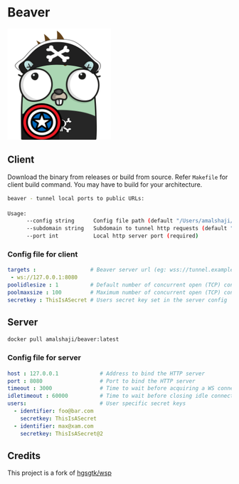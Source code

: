 # Beaver

<img src="docs/beaver.png" height="250px">

## Client

Download the binary from releases or build from source. Refer `Makefile` for client build command. You may have to build for your architecture.

```bash
beaver - tunnel local ports to public URLs:

Usage:
      --config string      Config file path (default "/Users/amalshaji/.beaver/beaver_client.yaml")
      --subdomain string   Subdomain to tunnel http requests (default "<random_subdomain>")
      --port int           Local http server port (required)
```

### Config file for client

```yaml
targets :                 # Beaver server url (eg: wss://tunnel.example.com)
 - ws://127.0.0.1:8080
poolidlesize : 1          # Default number of concurrent open (TCP) connections to keep idle per WSP server(optional)
poolmaxsize : 100         # Maximum number of concurrent open (TCP) connections per WSP server(optional)
secretkey : ThisIsASecret # Users secret key set in the server config
```

## Server

```bash
docker pull amalshaji/beaver:latest
```

### Config file for server

```yaml
host : 127.0.0.1             # Address to bind the HTTP server
port : 8080                  # Port to bind the HTTP server
timeout : 3000               # Time to wait before acquiring a WS connection to forward the request (milliseconds, optional)
idletimeout : 60000          # Time to wait before closing idle connection when there is enough idle connections (milliseconds, optional)
users:                       # User specific secret keys
  - identifier: foo@bar.com
    secretkey: ThisIsASecret
  - identifier: max@xam.com
    secretkey: ThisIsASecret@2
```

## Credits

This project is a fork of [hgsgtk/wsp](https://github.com/hgsgtk/wsp)
